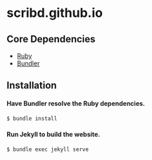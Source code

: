 # scribd.github.io

## Core Dependencies

* [Ruby](https://www.ruby-lang.org)
* [Bundler](https://bundler.io/)

## Installation

#### Have Bundler resolve the Ruby dependencies.

~~~ sh
$ bundle install
~~~

#### Run Jekyll to build the website.

~~~ sh
$ bundle exec jekyll serve
~~~

